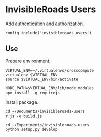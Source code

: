 InvisibleRoads Users
====================
Add authentication and authorization.

    config.include('invisibleroads_users')

Use
---
Prepare environment.

    VIRTUAL_ENV=~/.virtualenvs/crosscompute
    virtualenv $VIRTUAL_ENV
    source $VIRTUAL_ENV/bin/activate

    NODE_PATH=$VIRTUAL_ENV/lib/node_modules
    npm install -g requirejs

Install package.

    cd ~/Documents/invisibleroads-users
    r.js -o build.js

    cd ~/Experiments/invisibleroads-users
    python setup.py develop
